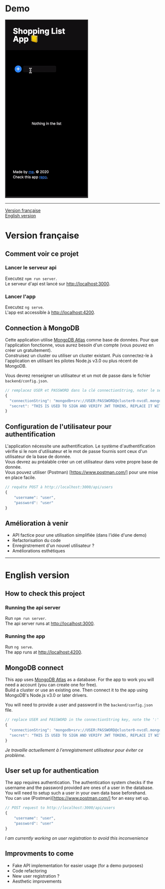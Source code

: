 # Demo

![App Demo](demo.gif)

---

[Version française](#version-française)<br />
[English version](#english-version)

# Version française

## Comment voir ce projet

### Lancer le serveur api

Executez `npm run server`.<br/>
Le serveur d'api est lancé sur [http://localhost:3000](http://localhost:3000).

### Lancer l'app

Executez `ng serve`.<br/>
L'app est accessible à [http://localhost:4200](http://localhost:4200).

## Connection à MongoDB

Cette application utilise [MongoDB Atlas](https://www.mongodb.com/cloud/atlas) comme base de données. Pour que l'application fonctionne, vous aurez besoin d'un compte (vous pouvez en créer un gratuitement).<br/>
Construisez un cluster ou utiliser un cluster existant. Puis connectez-le à l'application en utilisant les pilotes Node.js v3.0 ou plus récent de MongoDB.<br/>

Vous devrez renseigner un utilisateur et un mot de passe dans le fichier `backend/config.json`. <br/>

```js
// remplacez USER et PASSWORD dans la clé connectionString, noter le séparateur ':'
{
  "connectionString": "mongodb+srv://USER:PASSWORD@cluster0-nvcdl.mongodb.net/test?retryWrites=true&w=majority",
  "secret": "THIS IS USED TO SIGN AND VERIFY JWT TOKENS, REPLACE IT WITH YOUR OWN SECRET, IT CAN BE ANY STRING"
}
```

## Configuration de l'utilisateur pour authentification

L'application nécessite une authentification. Le système d'authentification vérifie si le nom d'utilisateur et le mot de passe fournis sont ceux d'un utilisateur de la base de donnée.<br/>
Vous devrez au préalable créer un cet utilisateur dans votre propre base de donnée.<br/>
Vous pouvez utiliser (Postman) [https://www.postman.com/] pour une mise en place facile.<br/>

```js
// requête POST à http://localhost:3000/api/users
{
	"username": "user",
    "password": "user"
}
```

## Amélioration à venir

- API factice pour une utilisation simplifiée (dans l'idée d'une demo)
- Refactorisation du code
- Enregirstrement d'un nouvel utilisateur ?
- Améliorations esthétiques

---

# English version

## How to check this project

### Running the api server

Run `npm run server`.<br/>
The api server runs at [http://localhost:3000](http://localhost:3000).

### Running the app

Run `ng serve`.<br/>
The app runs at [http://localhost:4200](http://localhost:4200).

## MongoDB connect

This app uses [MongoDB Atlas](https://www.mongodb.com/cloud/atlas) as a database. For the app to work you will need a account (you can create one for free).<br/>
Build a cluster or use an existing one. Then connect it to the app using MongoDB's Node.js v3.0 or later drivers.<br/>

You will need to provide a user and password in the `backend/config.json` file. <br/>

```js
// replace USER and PASSWORD in the connectionString key, note the ':' separator
{
  "connectionString": "mongodb+srv://USER:PASSWORD@cluster0-nvcdl.mongodb.net/test?retryWrites=true&w=majority",
  "secret": "THIS IS USED TO SIGN AND VERIFY JWT TOKENS, REPLACE IT WITH YOUR OWN SECRET, IT CAN BE ANY STRING"
}
```

_Je travaille actuellement à l'enregistrement utilisateur pour éviter ce problème._

## User set up for authentication

The app requires authentication. The authentication system checks if the username and the password provided are ones of a user in the database.<br/>
You will need to setup such a user in your own data base beforehand.<br/>
You can use (Postman)[https://www.postman.com/] for an easy set up. <br/>

```js
// POST request to http://localhost:3000/api/users
{
	"username": "user",
    "password": "user"
}
```

_I am currently working on user registration to avoid this inconvenience_

## Improvments to come

- Fake API implementation for easier usage (for a demo purposes)
- Code refactoring
- New user registration ?
- Aesthetic improvements
